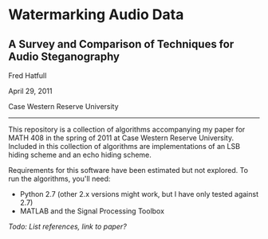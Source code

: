 Watermarking Audio Data
=======================

A Survey and Comparison of Techniques for Audio Steganography
-------------------------------------------------------------

Fred Hatfull

April 29, 2011

Case Western Reserve University

---------------------------------------------------

This repository is a collection of algorithms accompanying my paper for MATH 408 in the spring of 2011 at Case Western Reserve University. Included in this collection of algorithms are implementations of an LSB hiding scheme and an echo hiding scheme. 

Requirements for this software have been estimated but not explored. To run the algorithms, you'll need:

* Python 2.7 (other 2.x versions might work, but I have only tested against 2.7)
* MATLAB and the Signal Processing Toolbox

_Todo: List references, link to paper?_